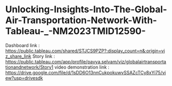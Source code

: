 # Unlocking-Insights-Into-The-Global-Air-Transportation-Network-With-Tableau-_-NM2023TMID12590-
Dashboard link : https://public.tableau.com/shared/STJCS9PZP?:display_count=n&:origin=viz_share_link
Story link : https://public.tableau.com/app/profile/pavya.selvam/viz/globalairtransportationandnetwork/Story1
video demonstration link : https://drive.google.com/file/d/1sDD6O13nnCukpokuwvSSAZcTCy8xYi75/view?usp=drivesdk
